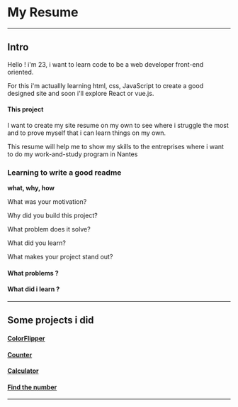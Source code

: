 # My Resume

---

## Intro

Hello ! i'm 23, i want to learn code to be a web developer front-end oriented.

For this i'm actuallly learning html, css, JavaScript to create a good designed site and soon i'll explore React or vue.js.

#### This project

I want to create my site resume on my own to see where i struggle the most and to prove myself that i can learn things on my own.

This resume will help me to show my skills to the entreprises where i want to do my work-and-study program in Nantes

### Learning to write a good readme

**what, why, how**

What was your motivation?

Why did you build this project?

What problem does it solve?

What did you learn?

What makes your project stand out?

#### What problems ?

#### What did i learn ?

---

## Some projects i did

#### [ColorFlipper](https://github.com/NicolasBaudoin/colorFlipper "ColorFlipper Repository")

#### [Counter](https://github.com/NicolasBaudoin/Counter "Counter Repository")

#### [Calculator](https://github.com/NicolasBaudoin/Calculator "Calculator Repository")

#### [Find the number](https://github.com/NicolasBaudoin/Jeu-du-plus-ou-moins "Find The Number Repository")

---

